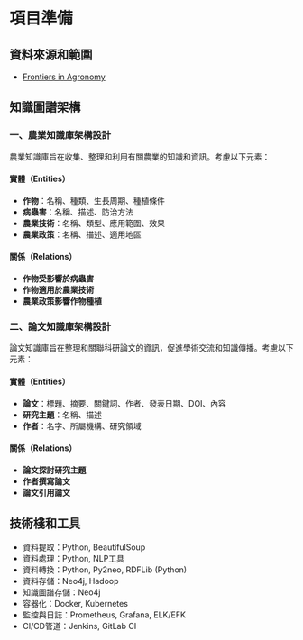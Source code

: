 <!--
 * @Author: hibana2077 hibana2077@gmail.com
 * @Date: 2024-03-03 14:55:41
 * @LastEditors: hibana2077 hibana2077@gmail.com
 * @LastEditTime: 2024-03-06 23:01:00
 * @FilePath: \plant_knowledge_pipepline\src\docs\preparation.md
 * @Description: 这是默认设置,请设置`customMade`, 打开koroFileHeader查看配置 进行设置: https://github.com/OBKoro1/koro1FileHeader/wiki/%E9%85%8D%E7%BD%AE
-->
# 項目準備

## 資料來源和範圍

- [Frontiers in Agronomy](https://www.frontiersin.org/journals/agronomy/articles)

## 知識圖譜架構

### 一、農業知識庫架構設計

農業知識庫旨在收集、整理和利用有關農業的知識和資訊。考慮以下元素：

#### 實體（Entities）

- **作物**：名稱、種類、生長周期、種植條件
- **病蟲害**：名稱、描述、防治方法
- **農業技術**：名稱、類型、應用範圍、效果
- **農業政策**：名稱、描述、適用地區

#### 關係（Relations）

- **作物受影響於病蟲害**
- **作物適用於農業技術**
- **農業政策影響作物種植**

### 二、論文知識庫架構設計

論文知識庫旨在整理和關聯科研論文的資訊，促進學術交流和知識傳播。考慮以下元素：

#### 實體（Entities）

- **論文**：標題、摘要、關鍵詞、作者、發表日期、DOI、內容
- **研究主題**：名稱、描述
- **作者**：名字、所屬機構、研究領域

#### 關係（Relations）

- **論文探討研究主題**
- **作者撰寫論文**
- **論文引用論文**

## 技術棧和工具

- 資料提取：Python, BeautifulSoup
- 資料處理：Python, NLP工具
- 資料轉換：Python, Py2neo, RDFLib (Python)
- 資料存儲：Neo4j, Hadoop
- 知識圖譜存儲：Neo4j
- 容器化：Docker, Kubernetes
- 監控與日誌：Prometheus, Grafana, ELK/EFK
- CI/CD管道：Jenkins, GitLab CI
